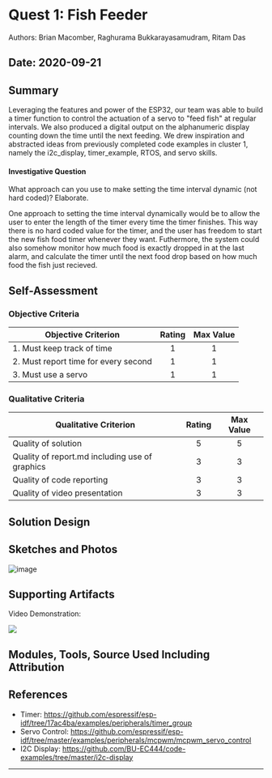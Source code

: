 # Quest 1: Fish Feeder

Authors: Brian Macomber, Raghurama Bukkarayasamudram, Ritam Das

## Date: 2020-09-21

## Summary

Leveraging the features and power of the ESP32, our team was able to build a timer function to control the actuation of a servo to "feed fish" at regular intervals. We also produced a digital output on the alphanumeric display counting down the time until the next feeding. We drew inspiration and abstracted ideas from previously completed code examples in cluster 1, namely the i2c_display, timer_example, RTOS, and servo skills.

#### Investigative Question

What approach can you use to make setting the time interval dynamic (not hard coded)? Elaborate.

One approach to setting the time interval dynamically would be to allow the user to enter the length of the timer
every time the timer finishes. This way there is no hard coded value for the timer, and the user has freedom to start the new fish food timer whenever they want.
Futhermore, the system could also somehow monitor how much food is exactly dropped in at the last alarm, and calculate the timer until the next food drop based on how much food the fish just recieved.

## Self-Assessment

### Objective Criteria

| Objective Criterion                  | Rating | Max Value |
| ------------------------------------ | :----: | :-------: |
| 1. Must keep track of time           |   1    |     1     |
| 2. Must report time for every second |   1    |     1     |
| 3. Must use a servo                  |   1    |     1     |

### Qualitative Criteria

| Qualitative Criterion                          | Rating | Max Value |
| ---------------------------------------------- | :----: | :-------: |
| Quality of solution                            |   5    |     5     |
| Quality of report.md including use of graphics |   3    |     3     |
| Quality of code reporting                      |   3    |     3     |
| Quality of video presentation                  |   3    |     3     |

## Solution Design

## Sketches and Photos

![image](https://user-images.githubusercontent.com/35698105/93964006-8467b980-fd2c-11ea-9065-e4b0b1ed2ab4.png)

## Supporting Artifacts

Video Demonstration:

[![](http://img.youtube.com/vi/HcJgBgHboic/0.jpg)](http://www.youtube.com/watch?v=HcJgBgHboic "Team 3: Fish Feeder")

## Modules, Tools, Source Used Including Attribution

## References

- Timer: https://github.com/espressif/esp-idf/tree/17ac4ba/examples/peripherals/timer_group
- Servo Control: https://github.com/espressif/esp-idf/tree/master/examples/peripherals/mcpwm/mcpwm_servo_control
- I2C Display: https://github.com/BU-EC444/code-examples/tree/master/i2c-display

---
